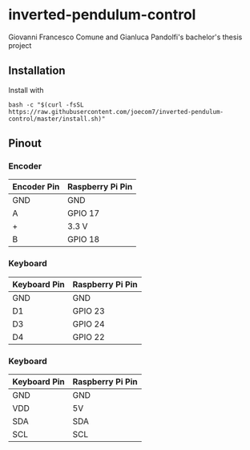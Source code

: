 # inverted-pendulum-control

Giovanni Francesco Comune and Gianluca Pandolfi's bachelor's thesis project

## Installation

Install with
```
bash -c "$(curl -fsSL https://raw.githubusercontent.com/joecom7/inverted-pendulum-control/master/install.sh)"
```

## Pinout
### Encoder
|   Encoder Pin|   Raspberry Pi Pin|
|---|---|
|  GND | GND  |
|  A | GPIO 17  |
| +  | 3.3 V  |
| B | GPIO 18  |
### Keyboard
|   Keyboard Pin|   Raspberry Pi Pin|
|---|---|
|  GND | GND  |
|  D1 | GPIO 23  |
| D3  |GPIO 24  |
| D4 | GPIO 22  |
### Keyboard
|   Keyboard Pin|   Raspberry Pi Pin|
|---|---|
|  GND | GND  |
|  VDD | 5V  |
| SDA  |SDA  |
| SCL | SCL  |